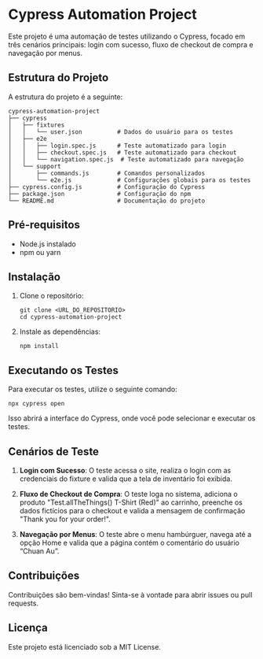 # Cypress Automation Project

Este projeto é uma automação de testes utilizando o Cypress, focado em três cenários principais: login com sucesso, fluxo de checkout de compra e navegação por menus.

## Estrutura do Projeto

A estrutura do projeto é a seguinte:

```
cypress-automation-project
├── cypress
│   ├── fixtures
│   │   └── user.json          # Dados do usuário para os testes
│   ├── e2e
│   │   ├── login.spec.js      # Teste automatizado para login
│   │   ├── checkout.spec.js   # Teste automatizado para checkout
│   │   └── navigation.spec.js  # Teste automatizado para navegação
│   └── support
│       ├── commands.js        # Comandos personalizados
│       └── e2e.js             # Configurações globais para os testes
├── cypress.config.js          # Configuração do Cypress
├── package.json               # Configuração do npm
└── README.md                  # Documentação do projeto
```

## Pré-requisitos

- Node.js instalado
- npm ou yarn

## Instalação

1. Clone o repositório:
   ```
   git clone <URL_DO_REPOSITORIO>
   cd cypress-automation-project
   ```

2. Instale as dependências:
   ```
   npm install
   ```

## Executando os Testes

Para executar os testes, utilize o seguinte comando:

```
npx cypress open
```

Isso abrirá a interface do Cypress, onde você pode selecionar e executar os testes.

## Cenários de Teste

1. **Login com Sucesso**: O teste acessa o site, realiza o login com as credenciais do fixture e valida que a tela de inventário foi exibida.

2. **Fluxo de Checkout de Compra**: O teste loga no sistema, adiciona o produto "Test.allTheThings() T-Shirt (Red)" ao carrinho, preenche os dados fictícios para o checkout e valida a mensagem de confirmação "Thank you for your order!".

3. **Navegação por Menus**: O teste abre o menu hambúrguer, navega até a opção Home e valida que a página contém o comentário do usuário “Chuan Au”.

## Contribuições

Contribuições são bem-vindas! Sinta-se à vontade para abrir issues ou pull requests.

## Licença

Este projeto está licenciado sob a MIT License.
